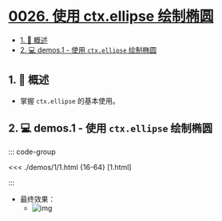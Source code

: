 # [0026. 使用 ctx.ellipse 绘制椭圆](https://github.com/Tdahuyou/TNotes.canvas/tree/main/notes/0026.%20%E4%BD%BF%E7%94%A8%20ctx.ellipse%20%E7%BB%98%E5%88%B6%E6%A4%AD%E5%9C%86)

<!-- region:toc -->

- [1. 📝 概述](#1--概述)
- [2. 💻 demos.1 - 使用 `ctx.ellipse` 绘制椭圆](#2--demos1---使用-ctxellipse-绘制椭圆)

<!-- endregion:toc -->

## 1. 📝 概述

- 掌握 `ctx.ellipse` 的基本使用。

## 2. 💻 demos.1 - 使用 `ctx.ellipse` 绘制椭圆

::: code-group

<<< ./demos/1/1.html {16-64} [1.html]

:::

- 最终效果：
  - ![img](https://cdn.jsdelivr.net/gh/Tdahuyou/imgs@main/2024-10-04-10-57-32.png)
